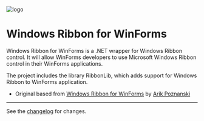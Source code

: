 ![logo](https://raw.githubusercontent.com/ennerperez/RibbonLib/master/.editoricon.png)

# Windows Ribbon for WinForms
Windows Ribbon for WinForms is a .NET wrapper for Windows Ribbon control.
It will allow WinForms developers to use Microsoft Windows Ribbon control in their WinForms applications.

The project includes the library RibbonLib, which adds support for Windows Ribbon to WinForms application.

- Original based from [Windows Ribbon for WinForms](https://windowsribbon.codeplex.com/) by [Arik Poznanski](https://github.com/arikpoz)

---------------------------------------

See the [changelog](CHANGELOG.md) for changes.
